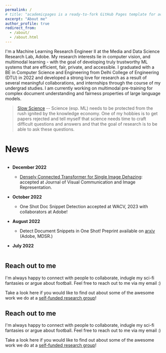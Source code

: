 ```yaml
---
permalink: /
# title: "academicpages is a ready-to-fork GitHub Pages template for academic personal websites"
excerpt: "About me"
author_profile: true
redirect_from: 
  - /about/
  - /about.html
---
```


I'm a Machine Learning Research Engineer II at the Media and Data Science Research Lab, Adobe. My research interests lie in computer vision, and multimodal learning - with the goal of developing truly trustworthy ML systems that are efficient, fair, private, and accessible. I graduated with a BE in Computer Science and Engineering from Delhi College of Engineering (DTU) in 2022 and developed a strong love for research as a result of several meaningful collaborations, and internships through the course of my undergrad studies. I am currently working on multimodal pre-training for complex document understanding and fairness properties of large language models.




> [Slow Science](https://acofacien.org/images/files/BIBLIOTECA/Poliiticas_educacion_superior/SLOW%20SCIENCE%20MANIFESTO.pdf) -- Science (esp. ML) needs to be protected from the rush ignited by the knowledge economy. One of my hobbies is to get papers rejected and tell myself that science needs time to craft difficult questions and answers and that the goal of research is to be able to ask these questions. 



# News

<div style="max-height: 300px; overflow-y: auto;">

  - **December 2022**
    - [Densely Connected Transformer for Single Image Dehazing](https://doi.org/10.1016/j.jvcir.2022.103722): accepted at Journal of Visual Communication and Image Representation.

  - **October 2022**
    - One Shot Doc Snippet Detection accepted at WACV, 2023 with collaborators at Adobe!

  - **August 2022**
    - Detect Document Snippets in One Shot! Preprint available on [arxiv](https://arxiv.org/abs/2209.06584) (Adobe, MDSR.)

  - **July 2022**
    - Joined MDSR Labs, Adobe, India.
    - CBNS accepted at ECCV 2022!
    - Completed undergrad :)

  - **March 2022**
      - [Preprint](https://web.media.mit.edu/~ayushc/CBNS.pdf): CBNS for Private Sampling for 3D point clouds with potential for deploying ML systems in sensitive environments.
      - [Preprint](https://arxiv.org/abs/2112.01637): AdaSplit for Low resource distributed ML systems (Split Learning)
      - Received pre-placement offer from Adobe!

  - **December 2021**
    - Attended NIPS '21 and presented our work on Benford's Law ([paper](https://ml4physicalsciences.github.io/2021/files/NeurIPS_ML4PS_2021_99.pdf)/[poster](https://ml4physicalsciences.github.io/2021/files/NeurIPS_ML4PS_2021_99_poster.png))

  - **Aug 2021**
    - Do Neural Network Parameters also follow Benford's Law? Our work exploring interesting properties of parameter distribution accepted at NIPS'21 [ML4Physics](https://ml4physicalsciences.github.io/2021/) workshop!

  - **May 2021**
    - Began Research Internship at Adobe, MDSR.

  - **February 2021**
    - Began collaborations with [Ayush Chopra](https://www.media.mit.edu/people/ayushc/overview/) at [Massachusetts Institute of Technology, Media Lab](https://www.media.mit.edu/) (work on Split Learning, Private CV) and [Yannic Kilcher (ETH Zurich)](http://www.da.inf.ethz.ch/people/YannicKilcher/) (extension of Benford's Law preprint).

  - **October 2020**
    - Began a project on Benford's Law with the newly founded [research group](https://github.com/The-Learning-Machines).
    - Began internship with [Prof. Ganesh](https://www.cse.iitb.ac.in/~ganesh/) at Indian Institute of Technology, Bombay.

  - **October 2018 - Aug 2020**
    - Joined ML Lab at Delhi Technological University, exploring work on Image Dehazing and transformers.
    - Completed internship at [IDfy](https://www.idfy.com/), working on a signature matching service with the data science team.
    - Reached the final phase of [IAF-Mehar Baba Prize](https://indianexpress.com/article/cities/bangalore/iaf-announces-winners-mehar-baba-swarm-drone-competition-7588658/) in collaboration with [Adani Aerospace](https://www.adanidefence.com/) (the only undergrad team in the top 3), winners of the best comm architecture.
    - Worked on the fabrication of the VTOL system for IAF Mehar Baba Competition phase one .
    - Joined Team [UAS-DTU](https://uasdtu.com/) and began working on [Indian Air Force (IAF) Mehar Baba Competition](https://indianexpress.com/article/cities/bangalore/iaf-announces-winners-mehar-baba-swarm-drone-competition-7588658/).
</div>


Reach out to me
------
I'm always happy to connect with people to collaborate, indugle my sci-fi fantasies or argue about football. Feel free to reach out to me via my email :)

Take a look here if you would like to find out about some of the awesome work we do at a [self-funded research group](https://github.com/The-Learning-Machines)!


Reach out to me
------
I'm always happy to connect with people to collaborate, indugle my sci-fi fantasies or argue about football. Feel free to reach out to me via my email :)

Take a look here if you would like to find out about some of the awesome work we do at a [self-funded research group](https://github.com/The-Learning-Machines)!
